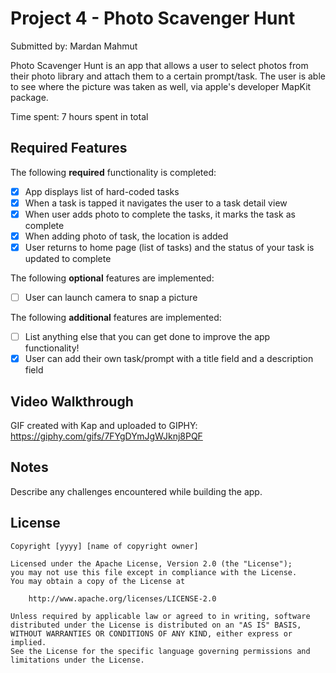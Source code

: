 # Project 4 - Photo Scavenger Hunt

Submitted by: Mardan Mahmut

Photo Scavenger Hunt is an app that allows a user to select photos from their photo library and attach them to a certain prompt/task. The user
is able to see where the picture was taken as well, via apple's developer MapKit package.

Time spent: 7 hours spent in total

## Required Features

The following **required** functionality is completed:

- [x] App displays list of hard-coded tasks
- [x] When a task is tapped it navigates the user to a task detail view
- [x] When user adds photo to complete the tasks, it marks the task as complete
- [x] When adding photo of task, the location is added
- [x] User returns to home page (list of tasks) and the status of your task is updated to complete
 
The following **optional** features are implemented:

- [ ] User can launch camera to snap a picture	

The following **additional** features are implemented:

- [ ] List anything else that you can get done to improve the app functionality!
- [x] User can add their own task/prompt with a title field and a description field

## Video Walkthrough
GIF created with Kap and uploaded to GIPHY:
https://giphy.com/gifs/7FYgDYmJgWJknj8PQF

## Notes

Describe any challenges encountered while building the app.

## License

    Copyright [yyyy] [name of copyright owner]

    Licensed under the Apache License, Version 2.0 (the "License");
    you may not use this file except in compliance with the License.
    You may obtain a copy of the License at

        http://www.apache.org/licenses/LICENSE-2.0

    Unless required by applicable law or agreed to in writing, software
    distributed under the License is distributed on an "AS IS" BASIS,
    WITHOUT WARRANTIES OR CONDITIONS OF ANY KIND, either express or implied.
    See the License for the specific language governing permissions and
    limitations under the License.
